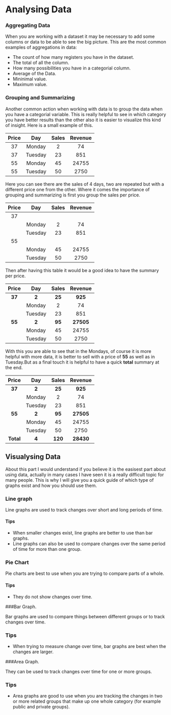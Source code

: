 # Analysing Data

### Aggregating Data

When you are working with a dataset it may be necessary to add some columns or data to be able to see the big picture. This are the most common examples of aggregations 
in data:
- The count of how many registers you have in the dataset.
- The total of all the column.
- How many possibilities you have in a categorial column.
- Average of the Data.
- Mininimal value.
- Maximum value.


### Grouping and Summarizing

Another common action when working with data is to group the data when you have a categorial variable. This is really helpful to see in which category you have better
results than the other also it is easier to visualize this kind of insight. Here is a small example of this.

| Price   |Day	  |Sales | Revenue |
| :---:   |:---:  |:---: |:---:	   |
| 37      |Monday | 2    | 74      |
| 37  	  |Tuesday| 23   |851	   |
| 55  	  |Monday | 45   |24755	   |
| 55 	  |Tuesday| 50   |2750	   |

Here you can see there are the sales of 4 days, two are repeated but with a different price one from the other. Where it comes the importance of grouping and summarizing 
is first you group the sales per price.

| Price   |Day	  |Sales | Revenue |
| :---:   |:---:  |:---: |:---:	   |
| 37      |		  |      | 	       |
|         |Monday | 2    | 74      |
|    	  |Tuesday| 23   |851	   |
| 55  	  |       |      |   	   |
|   	  |Monday | 45   |24755	   |
|   	  |Tuesday| 50   |2750	   |

Then after having this table it would be a good idea to have the summary per price.

| Price   |Day	  |Sales | Revenue |
| :---:   |:---:  |:---: |:---:	   |
| **37**  |**2**  |**25**| 	**925**|
|         |Monday | 2    | 74      |
|    	  |Tuesday| 23   |851	   |
| **55**  |**2**  |**95**|**27505**|
|   	  |Monday | 45   |24755	   |
|   	  |Tuesday| 50   |2750	   |

With this you are able to see that in the Mondays, of course it is more helpful with more data, it is better to sell with a price of **55** as well as in Tuesday.But as a 
final touch it is helpful to have a quick **total** summary at the end.

| Price   |Day	  |Sales  | Revenue |
| :---:   |:---:  |:---:  |:---:	|
| **37**  |**2**  |**25** | **925** |
|         |Monday | 2     | 74      |
|    	  |Tuesday| 23    |851	    |
| **55**  |**2**  |**95** |**27505**|
|   	  |Monday | 45    |24755    |
|   	  |Tuesday| 50    |2750	    |
|**Total**|**4**  |**120**|**28430**|


## Visualysing Data

About this part I would understand if you believe it is the easisest part about using data, actually in many cases I have seen it is a really difficult topic for many people.
This is why I will give you a quick guide of which type of graphs exist and how you should use them.

### Line graph

Line graphs are used to track changes over short and long periods of time.

#### Tips 
- When smaller changes exist, line graphs are better to use than bar graphs. 
- Line graphs can also be used to compare changes over the same period of time for more than one group.

### Pie Chart

Pie charts are best to use when you are trying to compare parts of a whole. 

#### Tips
- They do not show changes over time.

###Bar Graph.

Bar graphs are used to compare things between different groups or to track changes over time. 

### Tips
- When trying to measure change over time, bar graphs are best when the changes are larger.

###Area Graph.

They can be used to track changes over time for one or more groups. 

### Tips
- Area graphs are good to use when you are tracking the changes in two or more related groups that make up one whole category (for example public and private groups).

